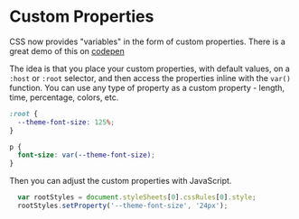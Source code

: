 # Custom Properties

CSS now provides "variables" in the form of custom properties. There is a great demo of this on [codepen](https://codepen.io/keithclark/pen/qbdVJr)

The idea is that you place your custom properties, with default values, on a `:host` or `:root` selector, and then access the properties inline with the `var()` function. You can use any type of property as a custom property - length, time, percentage, colors, etc.

```CSS
:root {
  --theme-font-size: 125%;
}

p {
  font-size: var(--theme-font-size);
}
```

Then you can adjust the custom properties with JavaScript.

```JavaScript
  var rootStyles = document.styleSheets[0].cssRules[0].style;
  rootStyles.setProperty('--theme-font-size', '24px');
```
